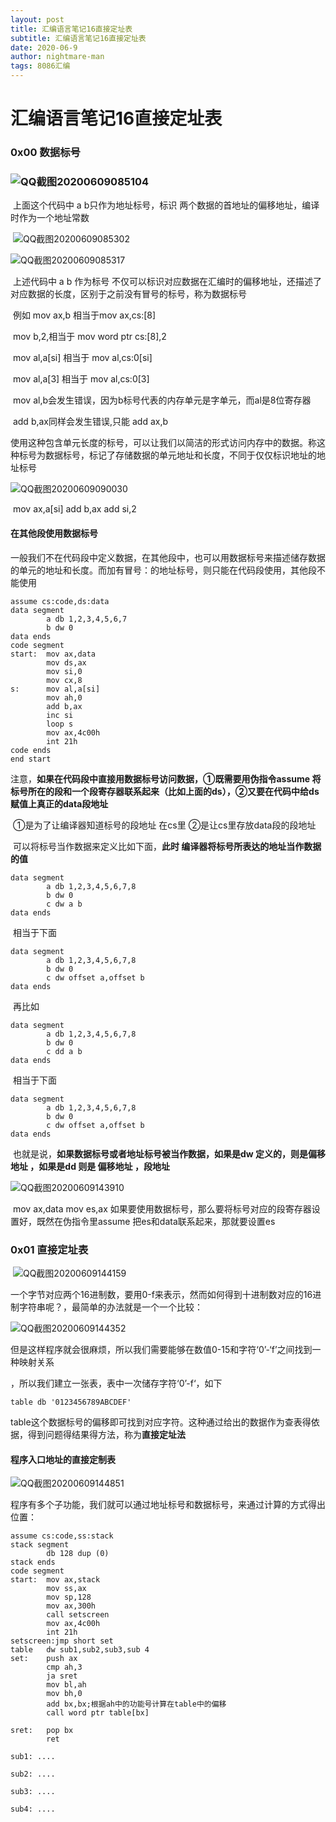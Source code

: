 ```yaml
---
layout: post
title: 汇编语言笔记16直接定址表
subtitle: 汇编语言笔记16直接定址表
date: 2020-06-9
author: nightmare-man
tags: 8086汇编
---
```


# 汇编语言笔记16直接定址表

### 0x00 数据标号

### ![QQ截图20200609085104](/assets/img/QQ截图20200609085104.png)

​		上面这个代码中 a b只作为地址标号，标识 两个数据的首地址的偏移地址，编译时作为一个地址常数

​		![QQ截图20200609085302](/assets/img/QQ截图20200609085302.png)



![QQ截图20200609085317](/assets/img/QQ截图20200609085317.png)

​		上述代码中 a b 作为标号 不仅可以标识对应数据在汇编时的偏移地址，还描述了对应数据的长度，区别于之前没有冒号的标号，称为数据标号

​		例如 mov ax,b    相当于mov ax,cs:[8]		

​		mov b,2,相当于 mov word ptr cs:[8],2

​		mov al,a[si] 相当于 mov al,cs:0[si]

​		mov al,a[3] 相当于 mov al,cs:0[3]



​		mov al,b会发生错误，因为b标号代表的内存单元是字单元，而al是8位寄存器

​		add b,ax同样会发生错误,只能 add ax,b

​		使用这种包含单元长度的标号，可以让我们以简洁的形式访问内存中的数据。称这种标号为数据标号，标记了存储数据的单元地址和长度，不同于仅仅标识地址的地址标号

![QQ截图20200609090030](/assets/img/QQ截图20200609090030.png)

​			mov ax,a[si]   add  b,ax   add si,2



#### 		在其他段使用数据标号

​		一般我们不在代码段中定义数据，在其他段中，也可以用数据标号来描述储存数据的单元的地址和长度。而加有冒号：的地址标号，则只能在代码段使用，其他段不能使用

```assembly
assume cs:code,ds:data
data segment
		a db 1,2,3,4,5,6,7
		b dw 0
data ends
code segment
start:	mov ax,data
		mov ds,ax
		mov si,0
		mov cx,8
s:		mov al,a[si]
		mov ah,0
		add b,ax
		inc si
		loop s
		mov ax,4c00h
		int 21h
code ends
end start
```

​		注意，**如果在代码段中直接用数据标号访问数据，①既需要用伪指令assume 将标号所在的段和一个段寄存器联系起来（比如上面的ds），②又要在代码中给ds赋值上真正的data段地址**

​		①是为了让编译器知道标号的段地址 在cs里  ②是让cs里存放data段的段地址

​		可以将标号当作数据来定义比如下面，**此时 编译器将标号所表达的地址当作数据的值**

```assembly
data segment
		a db 1,2,3,4,5,6,7,8
		b dw 0
		c dw a b
data ends
```

​		相当于下面

```assembly
data segment
		a db 1,2,3,4,5,6,7,8
		b dw 0
		c dw offset a,offset b
data ends
```

​		再比如

```assembly
data segment
		a db 1,2,3,4,5,6,7,8
		b dw 0
		c dd a b
data ends
```

​		相当于下面

```assembly
data segment
		a db 1,2,3,4,5,6,7,8
		b dw 0
		c dw offset a,offset b
data ends
```

​		也就是说，**如果数据标号或者地址标号被当作数据，如果是dw 定义的，则是偏移地址  ，如果是dd 则是 偏移地址 ，段地址**

![QQ截图20200609143910](/assets/img/QQ截图20200609143910.png)

​		mov ax,data  mov es,ax    如果要使用数据标号，那么要将标号对应的段寄存器设置好，既然在伪指令里assume 把es和data联系起来，那就要设置es



### 0x01 直接定址表

​		![QQ截图20200609144159](/assets/img/QQ截图20200609144159.png)

​		一个字节对应两个16进制数，要用0-f来表示，然而如何得到十进制数对应的16进制字符串呢？，最简单的办法就是一个一个比较：

![QQ截图20200609144352](/assets/img/QQ截图20200609144352.png)

​		但是这样程序就会很麻烦，所以我们需要能够在数值0-15和字符‘0’-‘f’之间找到一种映射关系

，所以我们建立一张表，表中一次储存字符‘0’-f‘，如下

```assembly
table db '0123456789ABCDEF'
```

​		table这个数据标号的偏移即可找到对应字符。这种通过给出的数据作为查表得依据，得到问题得结果得方法，称为**直接定址法**

#### 		程序入口地址的直接定制表

![QQ截图20200609144851](/assets/img/QQ截图20200609144851.png)

​	程序有多个子功能，我们就可以通过地址标号和数据标号，来通过计算的方式得出位置：

```assembly
assume cs:code,ss:stack
stack segment
		db 128 dup (0)
stack ends
code segment
start:	mov ax,stack
		mov ss,ax
		mov sp,128
		mov ax,300h
		call setscreen
		mov ax,4c00h
		int 21h
setscreen:jmp short set
table	dw sub1,sub2,sub3,sub 4
set:	push ax
		cmp ah,3
		ja sret
		mov bl,ah
		mov bh,0
		add bx,bx;根据ah中的功能号计算在table中的偏移
		call word ptr table[bx]
		
sret:	pop bx
		ret
		
sub1: ....

sub2: ....

sub3: ....

sub4: ....
```

